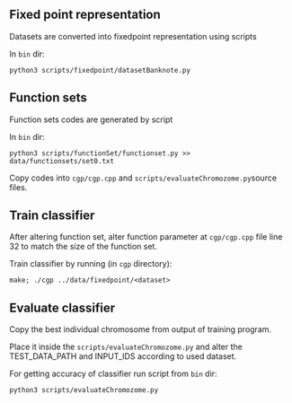 ## Fixed point representation

Datasets are converted into fixedpoint representation using scripts

In `bin` dir:

```
python3 scripts/fixedpoint/datasetBanknote.py
```

## Function sets

Function sets codes are generated by script

In `bin` dir:

```
python3 scripts/functionSet/functionset.py >> data/functionsets/set0.txt
```

Copy codes into `cgp/cgp.cpp` and `scripts/evaluateChromozome.py`source files.

## Train classifier

After altering function set, alter function parameter at `cgp/cgp.cpp` file line 32 to match the size of the function set.

Train classifier by running (in `cgp` directory):

```
make; ./cgp ../data/fixedpoint/<dataset>
```

## Evaluate classifier

Copy the best individual chromosome from output of training program.

Place it inside the `scripts/evaluateChromozome.py` and alter the TEST_DATA_PATH and INPUT_IDS according to used dataset.

For getting accuracy of classifier run script from `bin` dir:

```
python3 scripts/evaluateChromozome.py
```